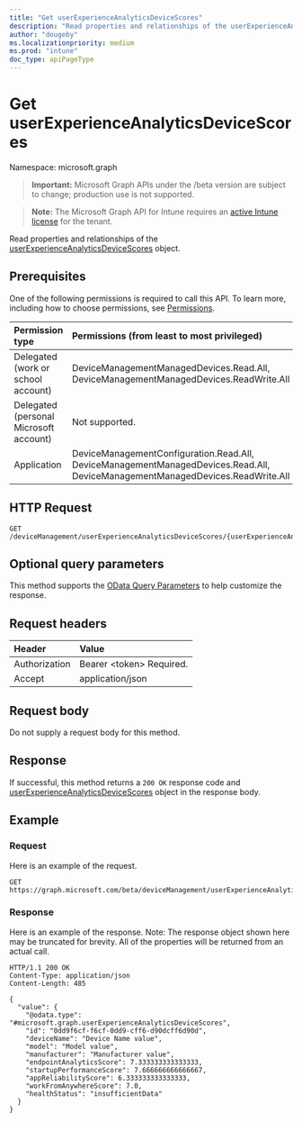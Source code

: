 ```yaml
---
title: "Get userExperienceAnalyticsDeviceScores"
description: "Read properties and relationships of the userExperienceAnalyticsDeviceScores object."
author: "dougeby"
ms.localizationpriority: medium
ms.prod: "intune"
doc_type: apiPageType
---
```


# Get userExperienceAnalyticsDeviceScores

Namespace: microsoft.graph

> **Important:** Microsoft Graph APIs under the /beta version are subject to change; production use is not supported.

> **Note:** The Microsoft Graph API for Intune requires an [active Intune license](https://go.microsoft.com/fwlink/?linkid=839381) for the tenant.

Read properties and relationships of the [userExperienceAnalyticsDeviceScores](../resources/intune-devices-userexperienceanalyticsdevicescores.md) object.

## Prerequisites
One of the following permissions is required to call this API. To learn more, including how to choose permissions, see [Permissions](/graph/permissions-reference).

|Permission type|Permissions (from least to most privileged)|
|:---|:---|
|Delegated (work or school account)|DeviceManagementManagedDevices.Read.All, DeviceManagementManagedDevices.ReadWrite.All|
|Delegated (personal Microsoft account)|Not supported.|
|Application|DeviceManagementConfiguration.Read.All, DeviceManagementManagedDevices.Read.All, DeviceManagementManagedDevices.ReadWrite.All|

## HTTP Request
<!-- {
  "blockType": "ignored"
}
-->
``` http
GET /deviceManagement/userExperienceAnalyticsDeviceScores/{userExperienceAnalyticsDeviceScoresId}
```

## Optional query parameters
This method supports the [OData Query Parameters](/graph/query-parameters) to help customize the response.

## Request headers
|Header|Value|
|:---|:---|
|Authorization|Bearer &lt;token&gt; Required.|
|Accept|application/json|

## Request body
Do not supply a request body for this method.

## Response
If successful, this method returns a `200 OK` response code and [userExperienceAnalyticsDeviceScores](../resources/intune-devices-userexperienceanalyticsdevicescores.md) object in the response body.

## Example

### Request
Here is an example of the request.
``` http
GET https://graph.microsoft.com/beta/deviceManagement/userExperienceAnalyticsDeviceScores/{userExperienceAnalyticsDeviceScoresId}
```

### Response
Here is an example of the response. Note: The response object shown here may be truncated for brevity. All of the properties will be returned from an actual call.
``` http
HTTP/1.1 200 OK
Content-Type: application/json
Content-Length: 485

{
  "value": {
    "@odata.type": "#microsoft.graph.userExperienceAnalyticsDeviceScores",
    "id": "0dd9f6cf-f6cf-0dd9-cff6-d90dcff6d90d",
    "deviceName": "Device Name value",
    "model": "Model value",
    "manufacturer": "Manufacturer value",
    "endpointAnalyticsScore": 7.333333333333333,
    "startupPerformanceScore": 7.666666666666667,
    "appReliabilityScore": 6.333333333333333,
    "workFromAnywhereScore": 7.0,
    "healthStatus": "insufficientData"
  }
}
```



